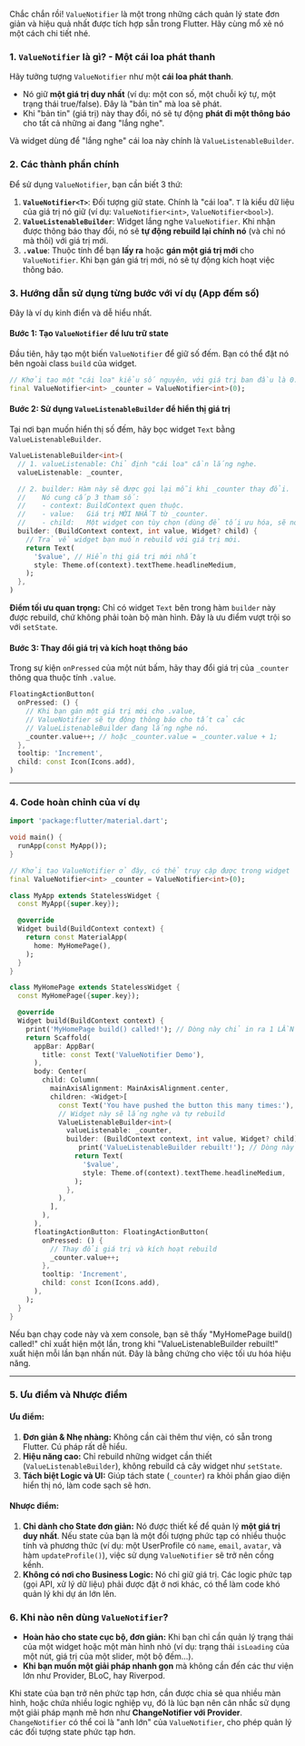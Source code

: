 Chắc chắn rồi! `ValueNotifier` là một trong những cách quản lý state đơn giản và hiệu quả nhất được tích hợp sẵn trong Flutter. Hãy cùng mổ xẻ nó một cách chi tiết nhé.

### 1. `ValueNotifier` là gì? - Một cái loa phát thanh

Hãy tưởng tượng `ValueNotifier` như một **cái loa phát thanh**.
*   Nó giữ **một giá trị duy nhất** (ví dụ: một con số, một chuỗi ký tự, một trạng thái true/false). Đây là "bản tin" mà loa sẽ phát.
*   Khi "bản tin" (giá trị) này thay đổi, nó sẽ tự động **phát đi một thông báo** cho tất cả những ai đang "lắng nghe".

Và widget dùng để "lắng nghe" cái loa này chính là `ValueListenableBuilder`.

### 2. Các thành phần chính

Để sử dụng `ValueNotifier`, bạn cần biết 3 thứ:

1.  **`ValueNotifier<T>`**: Đối tượng giữ state. Chính là "cái loa". `T` là kiểu dữ liệu của giá trị nó giữ (ví dụ: `ValueNotifier<int>`, `ValueNotifier<bool>`).
2.  **`ValueListenableBuilder`**: Widget lắng nghe `ValueNotifier`. Khi nhận được thông báo thay đổi, nó sẽ **tự động rebuild lại chính nó** (và chỉ nó mà thôi) với giá trị mới.
3.  **`.value`**: Thuộc tính để bạn **lấy ra** hoặc **gán một giá trị mới** cho `ValueNotifier`. Khi bạn gán giá trị mới, nó sẽ tự động kích hoạt việc thông báo.

### 3. Hướng dẫn sử dụng từng bước với ví dụ (App đếm số)

Đây là ví dụ kinh điển và dễ hiểu nhất.

#### Bước 1: Tạo `ValueNotifier` để lưu trữ state

Đầu tiên, hãy tạo một biến `ValueNotifier` để giữ số đếm. Bạn có thể đặt nó bên ngoài class `build` của widget.

```dart
// Khởi tạo một "cái loa" kiểu số nguyên, với giá trị ban đầu là 0.
final ValueNotifier<int> _counter = ValueNotifier<int>(0);
```

#### Bước 2: Sử dụng `ValueListenableBuilder` để hiển thị giá trị

Tại nơi bạn muốn hiển thị số đếm, hãy bọc widget `Text` bằng `ValueListenableBuilder`.

```dart
ValueListenableBuilder<int>(
  // 1. valueListenable: Chỉ định "cái loa" cần lắng nghe.
  valueListenable: _counter,

  // 2. builder: Hàm này sẽ được gọi lại mỗi khi _counter thay đổi.
  //    Nó cung cấp 3 tham số:
  //    - context: BuildContext quen thuộc.
  //    - value:   Giá trị MỚI NHẤT từ _counter.
  //    - child:   Một widget con tùy chọn (dùng để tối ưu hóa, sẽ nói sau).
  builder: (BuildContext context, int value, Widget? child) {
    // Trả về widget bạn muốn rebuild với giá trị mới.
    return Text(
      '$value', // Hiển thị giá trị mới nhất
      style: Theme.of(context).textTheme.headlineMedium,
    );
  },
)
```
**Điểm tối ưu quan trọng:** Chỉ có widget `Text` bên trong hàm `builder` này được rebuild, chứ không phải toàn bộ màn hình. Đây là ưu điểm vượt trội so với `setState`.

#### Bước 3: Thay đổi giá trị và kích hoạt thông báo

Trong sự kiện `onPressed` của một nút bấm, hãy thay đổi giá trị của `_counter` thông qua thuộc tính `.value`.

```dart
FloatingActionButton(
  onPressed: () {
    // Khi bạn gán một giá trị mới cho .value,
    // ValueNotifier sẽ tự động thông báo cho tất cả các
    // ValueListenableBuilder đang lắng nghe nó.
    _counter.value++; // hoặc _counter.value = _counter.value + 1;
  },
  tooltip: 'Increment',
  child: const Icon(Icons.add),
)
```

---

### 4. Code hoàn chỉnh của ví dụ

```dart
import 'package:flutter/material.dart';

void main() {
  runApp(const MyApp());
}

// Khởi tạo ValueNotifier ở đây, có thể truy cập được trong widget
final ValueNotifier<int> _counter = ValueNotifier<int>(0);

class MyApp extends StatelessWidget {
  const MyApp({super.key});

  @override
  Widget build(BuildContext context) {
    return const MaterialApp(
      home: MyHomePage(),
    );
  }
}

class MyHomePage extends StatelessWidget {
  const MyHomePage({super.key});

  @override
  Widget build(BuildContext context) {
    print('MyHomePage build() called!'); // Dòng này chỉ in ra 1 LẦN
    return Scaffold(
      appBar: AppBar(
        title: const Text('ValueNotifier Demo'),
      ),
      body: Center(
        child: Column(
          mainAxisAlignment: MainAxisAlignment.center,
          children: <Widget>[
            const Text('You have pushed the button this many times:'),
            // Widget này sẽ lắng nghe và tự rebuild
            ValueListenableBuilder<int>(
              valueListenable: _counter,
              builder: (BuildContext context, int value, Widget? child) {
                 print('ValueListenableBuilder rebuilt!'); // Dòng này in ra mỗi lần bấm nút
                return Text(
                  '$value',
                  style: Theme.of(context).textTheme.headlineMedium,
                );
              },
            ),
          ],
        ),
      ),
      floatingActionButton: FloatingActionButton(
        onPressed: () {
          // Thay đổi giá trị và kích hoạt rebuild
          _counter.value++;
        },
        tooltip: 'Increment',
        child: const Icon(Icons.add),
      ),
    );
  }
}
```
Nếu bạn chạy code này và xem console, bạn sẽ thấy "MyHomePage build() called!" chỉ xuất hiện một lần, trong khi "ValueListenableBuilder rebuilt!" xuất hiện mỗi lần bạn nhấn nút. Đây là bằng chứng cho việc tối ưu hóa hiệu năng.

---

### 5. Ưu điểm và Nhược điểm

#### Ưu điểm:
1.  **Đơn giản & Nhẹ nhàng:** Không cần cài thêm thư viện, có sẵn trong Flutter. Cú pháp rất dễ hiểu.
2.  **Hiệu năng cao:** Chỉ rebuild những widget cần thiết (`ValueListenableBuilder`), không rebuild cả cây widget như `setState`.
3.  **Tách biệt Logic và UI:** Giúp tách state (`_counter`) ra khỏi phần giao diện hiển thị nó, làm code sạch sẽ hơn.

#### Nhược điểm:
1.  **Chỉ dành cho State đơn giản:** Nó được thiết kế để quản lý **một giá trị duy nhất**. Nếu state của bạn là một đối tượng phức tạp có nhiều thuộc tính và phương thức (ví dụ: một UserProfile có `name`, `email`, `avatar`, và hàm `updateProfile()`), việc sử dụng `ValueNotifier` sẽ trở nên cồng kềnh.
2.  **Không có nơi cho Business Logic:** Nó chỉ giữ giá trị. Các logic phức tạp (gọi API, xử lý dữ liệu) phải được đặt ở nơi khác, có thể làm code khó quản lý khi dự án lớn lên.

### 6. Khi nào nên dùng `ValueNotifier`?

*   **Hoàn hảo cho state cục bộ, đơn giản:** Khi bạn chỉ cần quản lý trạng thái của một widget hoặc một màn hình nhỏ (ví dụ: trạng thái `isLoading` của một nút, giá trị của một slider, một bộ đếm...).
*   **Khi bạn muốn một giải pháp nhanh gọn** mà không cần đến các thư viện lớn như Provider, BLoC, hay Riverpod.

Khi state của bạn trở nên phức tạp hơn, cần được chia sẻ qua nhiều màn hình, hoặc chứa nhiều logic nghiệp vụ, đó là lúc bạn nên cân nhắc sử dụng một giải pháp mạnh mẽ hơn như **ChangeNotifier với Provider**. `ChangeNotifier` có thể coi là "anh lớn" của `ValueNotifier`, cho phép quản lý các đối tượng state phức tạp hơn.
